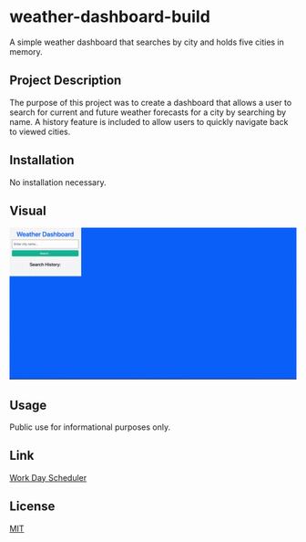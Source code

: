 # weather-dashboard-build
A simple weather dashboard that searches by city and holds five cities in memory. 

## Project Description

The purpose of this project was to create a dashboard that allows a user to search for current and future weather forecasts for a city by searching by name. A history feature is included to allow users to quickly navigate back to viewed cities. 

## Installation

No installation necessary. 

## Visual
![image](./assets/images/weatherdashboard.gif)

## Usage

Public use for informational purposes only. 

## Link

[Work Day Scheduler](https://softpoachedeggs.github.io/refactor-daily-planner/)

## License

[MIT](https://choosealicense.com/licenses/mit/)
